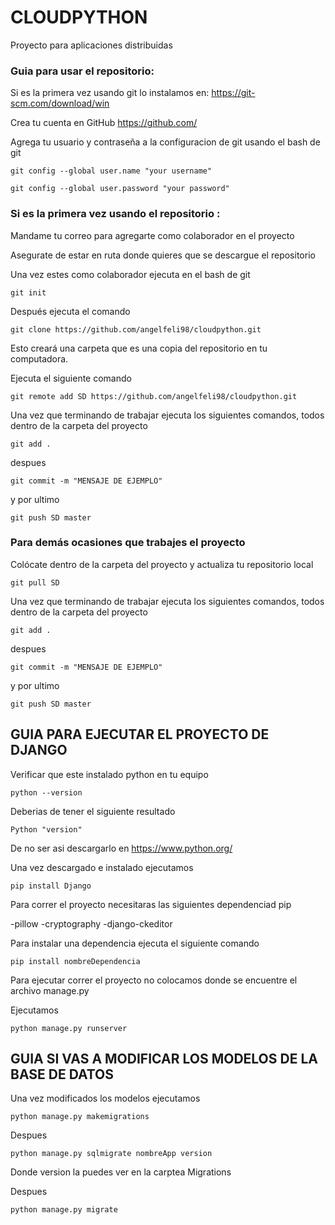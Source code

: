# CLOUDPYTHON 

Proyecto para aplicaciones distribuidas

### Guia para usar el repositorio:

Si es la primera vez usando git lo instalamos en: https://git-scm.com/download/win

Crea tu cuenta en GitHub https://github.com/

Agrega tu usuario y contraseña a la configuracion de git usando el bash de git

```
git config --global user.name "your username"

git config --global user.password "your password"
```


### Si es la primera vez usando el repositorio :

Mandame tu correo para agregarte como colaborador en el proyecto

Asegurate de estar en ruta donde quieres que se descargue el repositorio

Una vez estes como colaborador ejecuta en el bash de git 
```
git init
```

Después ejecuta el comando
```
git clone https://github.com/angelfeli98/cloudpython.git
```
Esto creará una carpeta que es una copia del repositorio en tu computadora.


Ejecuta el siguiente comando 

```
git remote add SD https://github.com/angelfeli98/cloudpython.git
```

Una vez que terminando de trabajar ejecuta los siguientes comandos, todos dentro de la carpeta del proyecto

```
git add .
```

despues 

```
git commit -m "MENSAJE DE EJEMPLO"
```

y por ultimo 

```
git push SD master
```


### Para demás ocasiones que trabajes el proyecto

Colócate dentro de la carpeta del proyecto y actualiza tu repositorio local 
 
```
git pull SD
```

Una vez que terminando de trabajar ejecuta los siguientes comandos, todos dentro de la carpeta del proyecto

```
git add .
```

despues 

```
git commit -m "MENSAJE DE EJEMPLO"
```

y por ultimo 

```
git push SD master
```

## GUIA PARA EJECUTAR EL PROYECTO DE DJANGO

Verificar que este instalado python en tu equipo 

```
python --version 
```
Deberias de tener el siguiente resultado

```
Python "version"
```

De no ser asi descargarlo en https://www.python.org/

Una vez descargado e instalado ejecutamos 

```
pip install Django
```

Para correr el proyecto necesitaras las siguientes dependenciad pip

-pillow
-cryptography
-django-ckeditor

Para instalar una dependencia ejecuta el siguiente comando 
```
pip install nombreDependencia
```

Para ejecutar correr el proyecto no colocamos donde se encuentre el archivo manage.py

Ejecutamos 

```
python manage.py runserver
```

## GUIA SI VAS A MODIFICAR LOS MODELOS DE LA BASE DE DATOS 

Una vez modificados los modelos ejecutamos 

```
python manage.py makemigrations 
```
Despues 

 ```
python manage.py sqlmigrate nombreApp version
 ```
 Donde version la puedes ver en la carptea Migrations 

 Despues 
  ```
python manage.py migrate 
  ```


